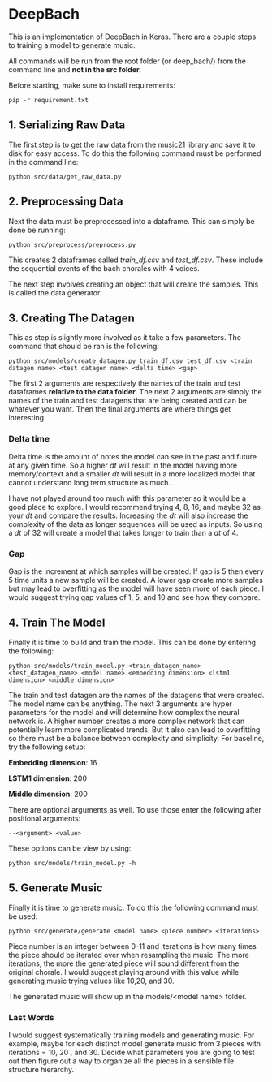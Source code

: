 # DeepBach

  

This is an implementation of DeepBach in Keras. There are a couple steps to training a model to generate music.

All commands will be run from the root folder (or deep_bach/) from the command line and **not in the src folder.**

Before starting, make sure to install requirements:

```
pip -r requirement.txt
```

  

## 1. Serializing Raw Data

  

The first step is to get the raw data from the music21 library and save it to disk for easy access. To do this the following command must be performed in the command line:

  

```
python src/data/get_raw_data.py
```



## 2. Preprocessing Data

Next the data must be preprocessed into a dataframe. This can simply be done be running:
```
python src/preprocess/preprocess.py
```

This creates 2 dataframes called _train_df.csv_ and _test_df.csv_. These include the sequential events of the bach chorales with 4 voices.

 The next step involves creating an object that will create the samples. This is called the data generator.
## 3. Creating The Datagen

This as step is slightly more involved as it take a few parameters. The command that should be ran is the following:

```
python src/models/create_datagen.py train_df.csv test_df.csv <train datagen name> <test datagen name> <delta time> <gap>
```

The first 2 arguments are respectively the names of the train and test dataframes **relative to the data folder**. The next 2 arguments are simply the names of the train and test datagens that are being created and can be whatever you want. Then the final arguments are where things get interesting.

### Delta time

Delta time is the amount of notes the model can see in the past and future at any given time. So a higher _dt_ will result in the model having more memory/context and a smaller _dt_ will result in a more localized model that cannot understand long term structure as much. 

I have not played around too much with this parameter so it would be a good place to explore. I would recommend trying 4, 8, 16, and maybe 32 as your _dt_ and compare the results. Increasing the _dt_ will also increase the complexity of the data as longer sequences will be used as inputs. So using a _dt_ of 32 will create a model that takes longer to train than a _dt_ of 4.

### Gap
Gap is the increment at which samples will be created.  If gap is 5 then every 5 time units a new sample will be created. A lower gap create more samples but may lead to overfitting as the model will have seen more of each piece. I would suggest trying gap values of 1, 5, and 10 and see how they compare.


## 4. Train The Model

Finally it is time to build and train the model. This can be done by entering the following:

```
python src/models/train_model.py <train_datagen_name> <test_datagen_name> <model name> <embedding dimension> <lstm1 dimension> <middle dimension>
```

The train and test datagen are the names of the datagens that were created. The model name can be anything. The next 3 arguments are hyper parameters for the model and will determine how complex the neural network is. A higher number creates a more complex network that can potentially learn more complicated trends. But it also can lead to overfitting so there must be a balance between complexity and simplicity. For baseline, try the following setup:

**Embedding dimension**: 16

**LSTM1 dimension**: 200

**Middle dimension**: 200

There are optional arguments as well. To use those enter the following after positional arguments:
```
--<argument> <value>
```
These options can be view by using:

```
python src/models/train_model.py -h
```
## 5. Generate Music
Finally it is time to generate music. To do this the following command must be used:
```
python src/generate/generate <model name> <piece number> <iterations>
```
Piece number is an integer between 0-11 and iterations is how many times the piece should be iterated over when resampling the music. The more iterations, the more the generated piece will sound different from the original chorale. I would suggest playing around with this value while generating music trying values like 10,20, and 30. 

The generated music will show up in the models/<model name\> folder.

### Last Words
I would suggest systematically training models and generating music. For example, maybe for each distinct model generate music from 3 pieces with iterations = 10, 20 , and 30. Decide what parameters you are going to test out then figure out a way to organize all the pieces in a sensible file structure hierarchy. 
	